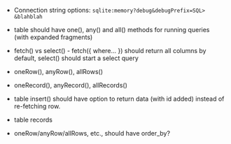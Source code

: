 * Connection string options: `sqlite:memory?debug&debugPrefix=SQL> &blahblah`

* table should have one(), any() and all() methods for running queries (with
expanded fragments)

* fetch() vs select() - fetch({ where... }) should return all columns by
default, select() should start a select query

* oneRow(), anyRow(), allRows()

* oneRecord(), anyRecord(), allRecords()

* table insert() should have option to return data (with id added) instead of
  re-fetching row.

* table records

* oneRow/anyRow/allRows, etc., should have order_by?

